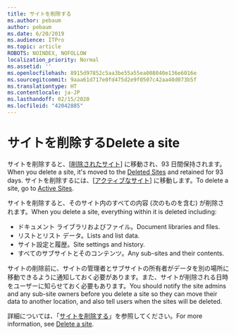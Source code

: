 ```yaml
---
title: サイトを削除する
ms.author: pebaum
author: pebaum
ms.date: 6/20/2019
ms.audience: ITPro
ms.topic: article
ROBOTS: NOINDEX, NOFOLLOW
localization_priority: Normal
ms.assetid: ''
ms.openlocfilehash: 8915d97852c5aa3be55a55ea008040e136e6016e
ms.sourcegitcommit: 9aaa61d717e0fd475d2e9f0507c42aa40d073b5f
ms.translationtype: HT
ms.contentlocale: ja-JP
ms.lasthandoff: 02/15/2020
ms.locfileid: "42042885"
---
```

# <a name="delete-a-site"></a><span data-ttu-id="da94b-102">サイトを削除する</span><span class="sxs-lookup"><span data-stu-id="da94b-102">Delete a site</span></span>

<span data-ttu-id="da94b-103">サイトを削除すると、[[削除されたサイト](https://admin.microsoft.com/sharepoint?page=recyclebin&modern=true)] に移動され、93 日間保持されます。</span><span class="sxs-lookup"><span data-stu-id="da94b-103">When you delete a site, it's moved to the [Deleted Sites](https://admin.microsoft.com/sharepoint?page=recyclebin&modern=true) and retained for 93 days.</span></span> <span data-ttu-id="da94b-104">サイトを削除するには、[[アクティブなサイト](https://admin.microsoft.com/sharepoint?page=sitemanagement&modern=true)] に移動します。</span><span class="sxs-lookup"><span data-stu-id="da94b-104">To delete a site, go to [Active Sites](https://admin.microsoft.com/sharepoint?page=sitemanagement&modern=true).</span></span> 

<span data-ttu-id="da94b-105">サイトを削除すると、そのサイト内のすべての内容 (次のものを含む) が削除されます。</span><span class="sxs-lookup"><span data-stu-id="da94b-105">When you delete a site, everything within it is deleted including:</span></span>

- <span data-ttu-id="da94b-106">ドキュメント ライブラリおよびファイル。</span><span class="sxs-lookup"><span data-stu-id="da94b-106">Document libraries and files.</span></span>
- <span data-ttu-id="da94b-107">リストとリスト データ。</span><span class="sxs-lookup"><span data-stu-id="da94b-107">Lists and list data.</span></span>
- <span data-ttu-id="da94b-108">サイト設定と履歴。</span><span class="sxs-lookup"><span data-stu-id="da94b-108">Site settings and history.</span></span>
- <span data-ttu-id="da94b-109">すべてのサブサイトとそのコンテンツ。</span><span class="sxs-lookup"><span data-stu-id="da94b-109">Any sub-sites and their contents.</span></span>

<span data-ttu-id="da94b-110">サイトの削除前に、サイトの管理者とサブサイトの所有者がデータを別の場所に移動できるように通知しておく必要があります。また、サイトが削除される日時をユーザーに知らせておく必要もあります。</span><span class="sxs-lookup"><span data-stu-id="da94b-110">You should notify the site admins and any sub-site owners before you delete a site so they can move their data to another location, and also tell users when the sites will be deleted.</span></span>

<span data-ttu-id="da94b-111">詳細については、「[サイトを削除する](https://docs.microsoft.com/sharepoint/delete-site-collection)」を参照してください。</span><span class="sxs-lookup"><span data-stu-id="da94b-111">For more information, see [Delete a site](https://docs.microsoft.com/sharepoint/delete-site-collection).</span></span>
